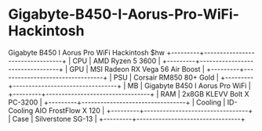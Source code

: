 # Gigabyte-B450-I-Aorus-Pro-WiFi-Hackintosh
Gigabyte B450 I Aorus Pro WiFi Hackintosh
$hw
+---------+---------------------------------+
| CPU     | AMD Ryzen 5 3600                |
+---------+---------------------------------+
| GPU     | MSI Radeon RX Vega 56 Air Boost |
+---------+---------------------------------+
| PSU     | Corsair RM850 80+ Gold          |
+---------+---------------------------------+
| MB      | Gigabyte B450 I Aorus Pro WiFi  |
+---------+---------------------------------+
| RAM     | 2x8GB KLEVV Bolt X PC-3200      |
+---------+---------------------------------+
| Cooling | ID-Cooling AIO FrostFlow X 120  |
+---------+---------------------------------+
| Case    | Silverstone SG-13               |
+---------+---------------------------------+
